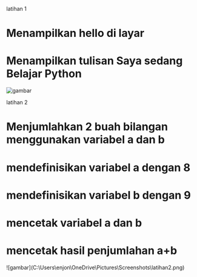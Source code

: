 latihan 1
<h1>Menampilkan hello di layar</h1>
<h1>Menampilkan tulisan Saya sedang Belajar Python</h1>

![gambar](C:\Users\enjon\OneDrive\Pictures\Screenshots\latihan1.png)

latihan 2
<h1>Menjumlahkan 2 buah bilangan menggunakan variabel a dan b</h1>
<h1>mendefinisikan variabel a dengan 8</h1>
<h1>mendefinisikan variabel b dengan 9</h1>
<h1>mencetak variabel a dan b</h1>
<h1>mencetak hasil penjumlahan a+b</h1>
![gambar](C:\Users\enjon\OneDrive\Pictures\Screenshots\latihan2.png)
